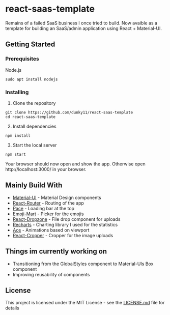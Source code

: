 # react-saas-template
Remains of a failed SaaS business I once tried to build. Now avaible as a template for building an SaaS/admin application using React + Material-UI.

## Getting Started

### Prerequisites

Node.js

```
sudo apt install nodejs
```

### Installing

1. Clone the repository
```
git clone https://github.com/dunky11/react-saas-template
cd react-saas-template
```
2. Install dependencies
```
npm install
```
3. Start the local server
```
npm start
```
Your browser should now open and show the app. Otherwise open http://localhost:3000/ in your browser.

## Mainly Build With

* [Material-UI](https://github.com/mui-org/material-ui) - Material Design components
* [React-Router](https://github.com/ReactTraining/react-router) - Routing of the app
* [Pace](https://github.com/HubSpot/pace) - Loading bar at the top
* [Emoji-Mart](https://github.com/missive/emoji-mart) - Picker for the emojis
* [React-Dropzone](https://github.com/react-dropzone/react-dropzone) - File drop component for uploads
* [Recharts](https://github.com/recharts/recharts) - Charting library I used for the statistics
* [Aos](https://github.com/michalsnik/aos) - Animations based on viewport
* [React-Cropper](https://github.com/roadmanfong/react-cropper) - Cropper for the image uploads

## Things im currently working on

* Transitioning from the GlobalStyles component to Material-UIs Box component
* Improving reusability of components

## License

This project is licensed under the MIT License - see the [LICENSE.md](https://github.com/dunky11/react-saas-template/blob/master/LICENSE) file for details
